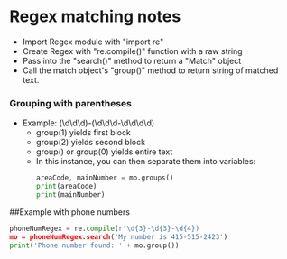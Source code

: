 # Regex matching notes

- Import Regex module with "import re"
- Create Regex with "re.compile()" function with a raw string
- Pass into the "search()" method to return a "Match" object
- Call the match object's "group()" method to return string of matched text.

### Grouping with parentheses

- Example: (\d\d\d)-(\d\d\d-\d\d\d\d)
  - group(1) yields first block
  - group(2) yields second block
  - group() or group(0) yields entire text
  - In this instance, you can then separate them into variables:
    ```python
    areaCode, mainNumber = mo.groups()
    print(areaCode)
    print(mainNumber)
    ```
##Example with phone numbers

```python
phoneNumRegex = re.compile(r'\d{3}-\d{3}-\d{4})
mo = phoneNumRegex.search('My number is 415-515-2423')
print('Phone number found: ' + mo.group())
```
